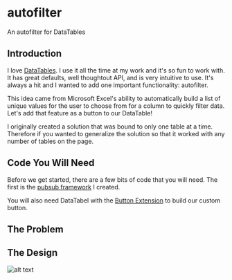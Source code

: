 # autofilter
An autofilter for DataTables

## Introduction
I love [DataTables](http://datatables.net). I use it all the time at my work and it's so fun to work with. It has great defaults, well thoughtout API, and is very intuitive to use. It's always a hit and I wanted to add one important functionality: autofilter.

This idea came from Microsoft Excel's ability to automatically build a list of unique values for the user to choose from for a column to quickly filter data. Let's add that feature as a button to our DataTable!

I originally created a solution that was bound to only one table at a time. Therefore if you wanted to generalize the solution so that it worked with any number of tables on the page. 

## Code You Will Need
Before we get started, there are a few bits of code that you will need. The first is the [pubsub framework](https://github.com/bflanders/pubsub) I created. 

You will also need DataTabel with the [Button Extension](https://datatables.net/extensions/buttons/custom) to build our custom button. 

## The Problem 

## The Design

![alt text]()

